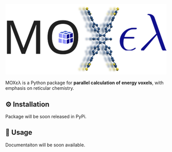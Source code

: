 ![](docs/source/images/moxel_logo.svg)

MOXελ is a Python package for **parallel calculation of energy voxels**, with
emphasis on reticular chemistry.

## :gear: Installation
Package will be soon released in PyPi.

## :book: Usage
Documentaiton will be soon available. 
